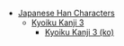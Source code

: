 - [Japanese Han Characters](<../../../../ja_han/README.md>)
	- [Kyoiku Kanji 3](<../../../../ja_han/1_kyoiku/kyoiku-3/README.md>)
		- [Kyoiku Kanji 3 (ko)](<../../../../ja_han/1_kyoiku/kyoiku-3/ko.md>)